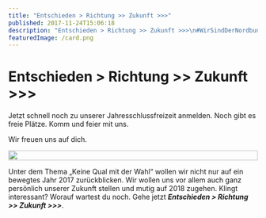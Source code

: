 ```yaml
---
title: "Entschieden > Richtung >> Zukunft >>>"
published: 2017-11-24T15:06:18
description: "Entschieden > Richtung >> Zukunft >>>\n#WirSindDerNordbund #Entschieden #TimeOut #TrauDich"
featuredImage: /card.png
---
```


# Entschieden > Richtung >> Zukunft >>>

Jetzt schnell noch zu unserer Jahresschlussfreizeit anmelden. Noch gibt es freie Plätze. Komm und feier mit uns.

Wir freuen uns auf dich.

<div style="display: grid; grid-template-columns: repeat(1, 1fr); grid-gap: 5px;">
<img src="/old/WhatsApp-Image-2017-11-23-at-18.23.09.jpeg" alt width="100%">
</div>

Unter dem Thema &#8222;Keine Qual mit der Wahl&#8220; wollen wir nicht nur auf ein bewegtes Jahr 2017 zurückblicken. Wir wollen uns vor allem auch ganz persönlich unserer Zukunft stellen und mutig auf 2018 zugehen. Klingt interessant? Worauf wartest du noch. Gehe jetzt ***Entschieden &gt; Richtung &gt;&gt; Zukunft &gt;&gt;&gt;***.